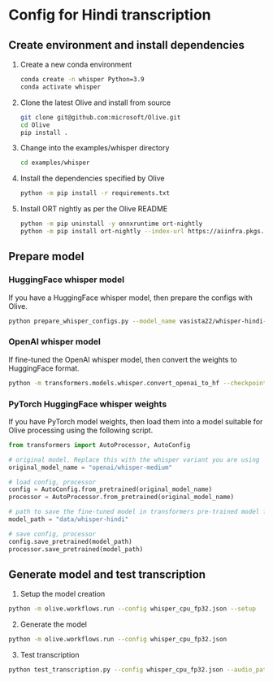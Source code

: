 # Config for Hindi transcription

## Create environment and install dependencies

1. Create a new conda environment

   ```bash
   conda create -n whisper Python=3.9
   conda activate whisper
   ```

2. Clone the latest Olive and install from source

   ```bash
   git clone git@github.com:microsoft/Olive.git
   cd Olive
   pip install .
   ```

3. Change into the examples/whisper directory

   ```bash
   cd examples/whisper
   ```

4. Install the dependencies specified by Olive

   ```bash
   python -m pip install -r requirements.txt
   ```

5. Install ORT nightly as per the Olive README

   ```bash
   python -m pip uninstall -y onnxruntime ort-nightly
   python -m pip install ort-nightly --index-url https://aiinfra.pkgs.visualstudio.com/PublicPackages/_packaging/ORT-Nightly/pypi/simple/
   ```

## Prepare model

### HuggingFace whisper model

If you have a HuggingFace whisper model, then prepare the configs with Olive.

```bash
python prepare_whisper_configs.py --model_name vasista22/whisper-hindi-small --multilingual
```

### OpenAI whisper model

If fine-tuned the OpenAI whisper model, then convert the weights to HuggingFace format.

```bash
python -m transformers.models.whisper.convert_openai_to_hf --checkpoint_path <<location of your OpenAI whisper weights file .pt>> --pytorch_dump_folder_path data/whisper-hindi
```

### PyTorch HuggingFace whisper weights

If you have PyTorch model weights, then load them into a model suitable for Olive processing using the following script.

```python
from transformers import AutoProcessor, AutoConfig

# original model. Replace this with the whisper variant you are using 
original_model_name = "openai/whisper-medium"

# load config, processor
config = AutoConfig.from_pretrained(original_model_name)
processor = AutoProcessor.from_pretrained(original_model_name)

# path to save the fine-tuned model in transformers pre-trained model format
model_path = "data/whisper-hindi"

# save config, processor
config.save_pretrained(model_path)
processor.save_pretrained(model_path)
```

## Generate model and test transcription

1. Setup the model creation

```bash
python -m olive.workflows.run --config whisper_cpu_fp32.json --setup
```

2. Generate the model

```bash
python -m olive.workflows.run --config whisper_cpu_fp32.json
```

3. Test transcription

```bash
python test_transcription.py --config whisper_cpu_fp32.json --audio_path "cricketLong-Trimmed (1).wav" --language hi
```
